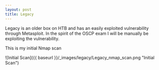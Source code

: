 ```yaml
---
layout: post
title: Legacy
---
```


<p class="message">
  Legacy is an older box on HTB and has an easily exploited vulnerability through Metasploit. In the spirit of the OSCP exam I will be manually be exploiting the vulnerability. 
</p>

<!-- Initial Enum -->
This is my initial Nmap scan 


![Initial Scan]({{ baseurl }}/_images/legacy/Legacy_nmap_scan.png "Initial Scan")
